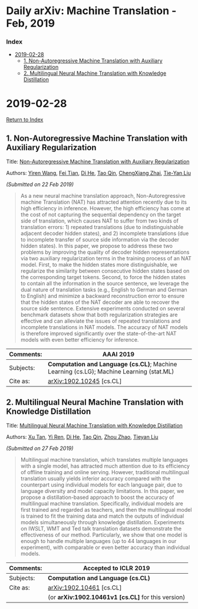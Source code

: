 # Daily arXiv: Machine Translation - Feb, 2019

### Index

* [2019-02-28](#2019-02-28)
  * [1. Non-Autoregressive Machine Translation with Auxiliary Regularization](#20190208-1)
  * [2. Multilingual Neural Machine Translation with Knowledge Distillation](#20190208-2)



# 2019-02-28

[Return to Index](#Index)

<h2 id="20190208-1">1. Non-Autoregressive Machine Translation with Auxiliary Regularization</h2> 

Title: [Non-Autoregressive Machine Translation with Auxiliary Regularization](https://arxiv.org/abs/1902.10245)

Authors: [Yiren Wang](https://arxiv.org/search/cs?searchtype=author&query=Wang%2C+Y), [Fei Tian](https://arxiv.org/search/cs?searchtype=author&query=Tian%2C+F), [Di He](https://arxiv.org/search/cs?searchtype=author&query=He%2C+D), [Tao Qin](https://arxiv.org/search/cs?searchtype=author&query=Qin%2C+T), [ChengXiang Zhai](https://arxiv.org/search/cs?searchtype=author&query=Zhai%2C+C), [Tie-Yan Liu](https://arxiv.org/search/cs?searchtype=author&query=Liu%2C+T)

*(Submitted on 22 Feb 2019)*

> As a new neural machine translation approach, Non-Autoregressive machine Translation (NAT) has attracted attention recently due to its high efficiency in inference. However, the high efficiency has come at the cost of not capturing the sequential dependency on the target side of translation, which causes NAT to suffer from two kinds of translation errors: 1) repeated translations (due to indistinguishable adjacent decoder hidden states), and 2) incomplete translations (due to incomplete transfer of source side information via the decoder hidden states). 
> In this paper, we propose to address these two problems by improving the quality of decoder hidden representations via two auxiliary regularization terms in the training process of an NAT model. First, to make the hidden states more distinguishable, we regularize the similarity between consecutive hidden states based on the corresponding target tokens. Second, to force the hidden states to contain all the information in the source sentence, we leverage the dual nature of translation tasks (e.g., English to German and German to English) and minimize a backward reconstruction error to ensure that the hidden states of the NAT decoder are able to recover the source side sentence. Extensive experiments conducted on several benchmark datasets show that both regularization strategies are effective and can alleviate the issues of repeated translations and incomplete translations in NAT models. The accuracy of NAT models is therefore improved significantly over the state-of-the-art NAT models with even better efficiency for inference.

| Comments: | AAAI 2019                                                    |
| --------- | ------------------------------------------------------------ |
| Subjects: | **Computation and Language (cs.CL)**; Machine Learning (cs.LG); Machine Learning (stat.ML) |
| Cite as:  | [arXiv:1902.10245](https://arxiv.org/abs/1902.10245) [cs.CL] |





<h2 id="20190208-2">2. Multilingual Neural Machine Translation with Knowledge Distillation</h2> 

Title: [Multilingual Neural Machine Translation with Knowledge Distillation](https://arxiv.org/abs/1902.10461)

Authors: [Xu Tan](https://arxiv.org/search/cs?searchtype=author&query=Tan%2C+X), [Yi Ren](https://arxiv.org/search/cs?searchtype=author&query=Ren%2C+Y), [Di He](https://arxiv.org/search/cs?searchtype=author&query=He%2C+D), [Tao Qin](https://arxiv.org/search/cs?searchtype=author&query=Qin%2C+T), [Zhou Zhao](https://arxiv.org/search/cs?searchtype=author&query=Zhao%2C+Z), [Tieyan Liu](https://arxiv.org/search/cs?searchtype=author&query=Liu%2C+T)

*(Submitted on 27 Feb 2019)*

> Multilingual machine translation, which translates multiple languages with a single model, has attracted much attention due to its efficiency of offline training and online serving. However, traditional multilingual translation usually yields inferior accuracy compared with the counterpart using individual models for each language pair, due to language diversity and model capacity limitations. In this paper, we propose a distillation-based approach to boost the accuracy of multilingual machine translation. Specifically, individual models are first trained and regarded as teachers, and then the multilingual model is trained to fit the training data and match the outputs of individual models simultaneously through knowledge distillation. Experiments on IWSLT, WMT and Ted talk translation datasets demonstrate the effectiveness of our method. Particularly, we show that one model is enough to handle multiple languages (up to 44 languages in our experiment), with comparable or even better accuracy than individual models.

| Comments: | Accepted to ICLR 2019                                        |
| --------- | ------------------------------------------------------------ |
| Subjects: | **Computation and Language (cs.CL)**                         |
| Cite as:  | [arXiv:1902.10461](https://arxiv.org/abs/1902.10461) [cs.CL] |
|           | (or **arXiv:1902.10461v1 [cs.CL]** for this version)         |

